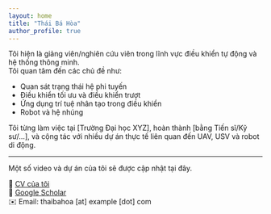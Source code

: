 ```yaml
---
layout: home
title: "Thái Bá Hòa"
author_profile: true
---
```


Tôi hiện là giảng viên/nghiên cứu viên trong lĩnh vực điều khiển tự động và hệ thống thông minh.  
Tôi quan tâm đến các chủ đề như:

- Quan sát trạng thái hệ phi tuyến
- Điều khiển tối ưu và điều khiển trượt
- Ứng dụng trí tuệ nhân tạo trong điều khiển
- Robot và hệ nhúng

Tôi từng làm việc tại [Trường Đại học XYZ], hoàn thành [bằng Tiến sĩ/Kỹ sư/...], và cộng tác với nhiều dự án thực tế liên quan đến UAV, USV và robot di động.

---

Một số video và dự án của tôi sẽ được cập nhật tại đây.

📄 [CV của tôi](files/cv.pdf)  
🔗 [Google Scholar](https://scholar.google.com/citations?user=XXXX)  
✉️ Email: thaibahoa [at] example [dot] com
